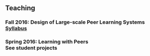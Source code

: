 <section>
  <h2>Teaching</h2>
  <h3 class="ui header">
  Fall 2016: Design of Large-scale Peer Learning Systems 
  <div class="sub header"><a href="(http://bit.ly/peersatscale">Syllabus</a></div>
  </h3>

  <h3 class="ui header">
  Spring 2016: Learning with Peers  
  <div class="sub header">See student projects</div>
  </h3>
</section>
